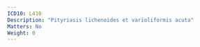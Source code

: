 ```yaml
---
ICD10: L410
Description: "Pityriasis lichenoides et varioliformis acuta"
Matters: No
Weight: 0
---
```


